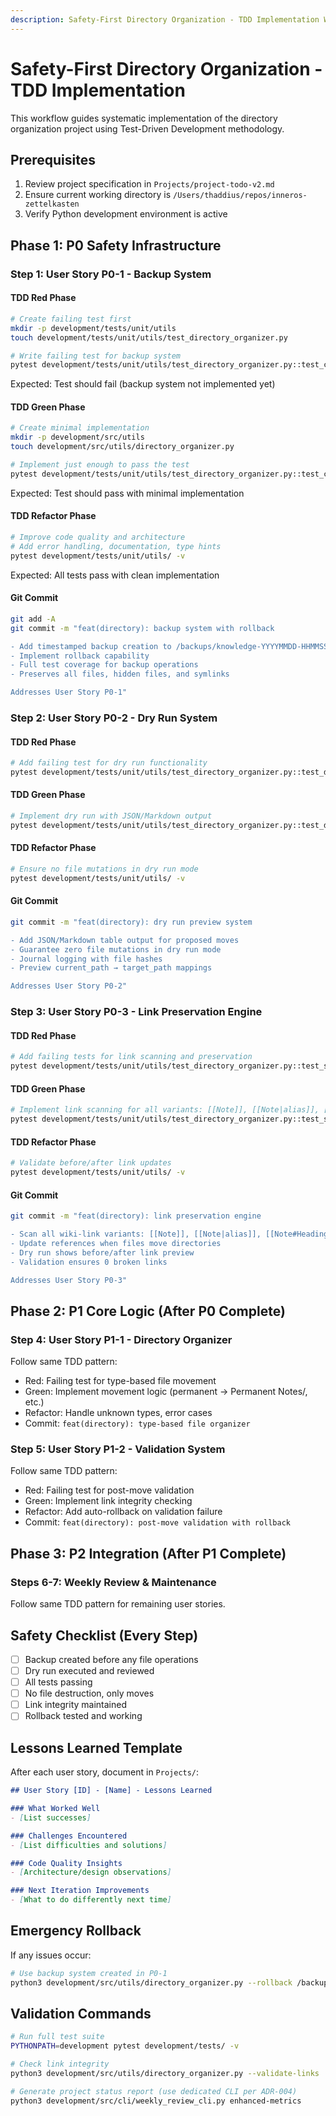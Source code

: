```yaml
---
description: Safety-First Directory Organization - TDD Implementation Workflow
---
```


# Safety-First Directory Organization - TDD Implementation

This workflow guides systematic implementation of the directory organization project using Test-Driven Development methodology.

## Prerequisites

1. Review project specification in `Projects/project-todo-v2.md`
2. Ensure current working directory is `/Users/thaddius/repos/inneros-zettelkasten`
3. Verify Python development environment is active

## Phase 1: P0 Safety Infrastructure

### Step 1: User Story P0-1 - Backup System

#### TDD Red Phase
```bash
# Create failing test first
mkdir -p development/tests/unit/utils
touch development/tests/unit/utils/test_directory_organizer.py

# Write failing test for backup system
pytest development/tests/unit/utils/test_directory_organizer.py::test_create_timestamped_backup -v
```

Expected: Test should fail (backup system not implemented yet)

#### TDD Green Phase
```bash
# Create minimal implementation
mkdir -p development/src/utils
touch development/src/utils/directory_organizer.py

# Implement just enough to pass the test
pytest development/tests/unit/utils/test_directory_organizer.py::test_create_timestamped_backup -v
```

Expected: Test should pass with minimal implementation

#### TDD Refactor Phase
```bash
# Improve code quality and architecture
# Add error handling, documentation, type hints
pytest development/tests/unit/utils/ -v
```

Expected: All tests pass with clean implementation

#### Git Commit
```bash
git add -A
git commit -m "feat(directory): backup system with rollback

- Add timestamped backup creation to /backups/knowledge-YYYYMMDD-HHMMSS/
- Implement rollback capability
- Full test coverage for backup operations
- Preserves all files, hidden files, and symlinks

Addresses User Story P0-1"
```

### Step 2: User Story P0-2 - Dry Run System

#### TDD Red Phase
```bash
# Add failing test for dry run functionality
pytest development/tests/unit/utils/test_directory_organizer.py::test_dry_run_preview -v
```

#### TDD Green Phase
```bash
# Implement dry run with JSON/Markdown output
pytest development/tests/unit/utils/test_directory_organizer.py::test_dry_run_preview -v
```

#### TDD Refactor Phase
```bash
# Ensure no file mutations in dry run mode
pytest development/tests/unit/utils/ -v
```

#### Git Commit
```bash
git commit -m "feat(directory): dry run preview system

- Add JSON/Markdown table output for proposed moves
- Guarantee zero file mutations in dry run mode
- Journal logging with file hashes
- Preview current_path → target_path mappings

Addresses User Story P0-2"
```

### Step 3: User Story P0-3 - Link Preservation Engine

#### TDD Red Phase
```bash
# Add failing tests for link scanning and preservation
pytest development/tests/unit/utils/test_directory_organizer.py::test_scan_wiki_links -v
```

#### TDD Green Phase
```bash
# Implement link scanning for all variants: [[Note]], [[Note|alias]], [[Note#Heading]], ![[Embed]]
pytest development/tests/unit/utils/test_directory_organizer.py::test_scan_wiki_links -v
```

#### TDD Refactor Phase
```bash
# Validate before/after link updates
pytest development/tests/unit/utils/ -v
```

#### Git Commit
```bash
git commit -m "feat(directory): link preservation engine

- Scan all wiki-link variants: [[Note]], [[Note|alias]], [[Note#Heading]], ![[Embed]]
- Update references when files move directories
- Dry run shows before/after link preview
- Validation ensures 0 broken links

Addresses User Story P0-3"
```

## Phase 2: P1 Core Logic (After P0 Complete)

### Step 4: User Story P1-1 - Directory Organizer

Follow same TDD pattern:
- Red: Failing test for type-based file movement
- Green: Implement movement logic (permanent → Permanent Notes/, etc.)
- Refactor: Handle unknown types, error cases
- Commit: `feat(directory): type-based file organizer`

### Step 5: User Story P1-2 - Validation System

Follow same TDD pattern:
- Red: Failing test for post-move validation
- Green: Implement link integrity checking
- Refactor: Add auto-rollback on validation failure
- Commit: `feat(directory): post-move validation with rollback`

## Phase 3: P2 Integration (After P1 Complete)

### Steps 6-7: Weekly Review & Maintenance

Follow same TDD pattern for remaining user stories.

## Safety Checklist (Every Step)

- [ ] Backup created before any file operations
- [ ] Dry run executed and reviewed
- [ ] All tests passing
- [ ] No file destruction, only moves
- [ ] Link integrity maintained
- [ ] Rollback tested and working

## Lessons Learned Template

After each user story, document in `Projects/`:
```markdown
## User Story [ID] - [Name] - Lessons Learned

### What Worked Well
- [List successes]

### Challenges Encountered  
- [List difficulties and solutions]

### Code Quality Insights
- [Architecture/design observations]

### Next Iteration Improvements
- [What to do differently next time]
```

## Emergency Rollback

If any issues occur:
```bash
# Use backup system created in P0-1
python3 development/src/utils/directory_organizer.py --rollback /backups/knowledge-YYYYMMDD-HHMMSS/
```

## Validation Commands

```bash
# Run full test suite
PYTHONPATH=development pytest development/tests/ -v

# Check link integrity
python3 development/src/utils/directory_organizer.py --validate-links

# Generate project status report (use dedicated CLI per ADR-004)
python3 development/src/cli/weekly_review_cli.py enhanced-metrics
```
